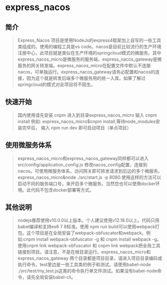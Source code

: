 # express_nacos

## 简介
> Express_Nacos 项目是使用NodeJs的express4框架加上自写的一些工具类组成的。使用的编程工具是vs code。nacos是目前比较流行的生产环境注册中心，此项目就是类似在生产环境的springcloud模式的微服务。其中express_nacos_micro是微服务的服务端，express_nacos_gateway是微服务的网关转发端。express_nacos_micro在配置文件中默认不连接nacos，可单独运行。express_nacos_gateway请务必配置和nacos的连接，因为这个就是转发后端多个微服务用的统一入库。如果了解过springcloud的模式对此项目将不陌生。

## 快速开始
> 国内使用请先安装 cnpm
> 进入到目录express_nacos_micro
> 输入 cnpm install  例如: express_nacos_micro$cnpm install,等待node_modules安装完毕后，
> 输入 npm run dev  即可启动项目（单点项目）

## 使用微服务体系
> express_nacos_micro和express_nacos_gateway同样都可以进入src/config/application_config.js 修改nacos_config配置，连接到nacos。可使用微服务体系，访问网关即可转发请求到后边的多个微服务。express_nacos_micro&node ./src/start.js -p 8080.使用这样的方法可以启动不同的服务端口号，来开启多个微服务。当然您也可以使用docker环境。此代码不包含docker部署等方式。

## 其他说明
> nodejs推荐使用v10.0.0以上版本。个人建议使用v12.18.0以上。代码只用babel编译和支持es6 7 8标准。使用 npm run build可以使用webpack打包。这个项目是在全局安装了webpack-obfuscator和webpack。例如:cnpm install webpack-obfuscator -g 和 cnpm install webpack -g。使用cnpm link webpack-obfuscator 和 cnpm link webpack把全局工具链接到项目。请注意，不是在根目录运行。express_nacos_micro和express_nacos_gateway 两个目录都是项目目录，请进入项目目录编码或执行命令。test里边是一些工具类的例子和测试。请使用babel-node ./src/test/my_test.js这类的命令执行单文件测试。如果没有babel-node命令，请先全局安装babel-cli。
